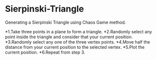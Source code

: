 # Sierpinski-Triangle
Generating a Sierpinski Triangle using Chaos Game method.

*1.Take three points in a plane to form a triangle.
*2.Randomly select any point inside the triangle and consider that your current position.
*3.Randomly select any one of the three vertex points.
*4.Move half the distance from your current position to the selected vertex.
*5.Plot the current position.
*6.Repeat from step 3.
